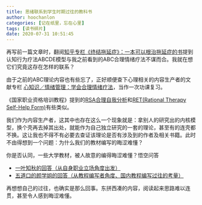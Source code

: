 ```yaml
---
title: 思绪联系到学生时期过往的教科书
author: hoochanlon
categories: [记在纸里，忘在心里]
tags: [读书碎片]
date: 2020-07-31 10:51:45
---
```

再写前一篇文章时，翻阅[知乎专栏《终结拖延症》：一本可以根治拖延症的书](https://zhuanlan.zhihu.com/p/88059192)提到认知行为疗法ABCDE模型与我之前看到的ABC合理情绪疗法不谋而合。我就在想它们究竟这存在怎样的联系？<!-- more -->

由于之前的ABC理论内容也有些忘了，正好顺便查下心理相关的内容生产者的文献专栏 [心知识／情绪管理：学会合理情绪疗法](https://zhuanlan.zhihu.com/p/42322491)，当作一次功课复习。

《国家职业资格培训教程》提到的[RSA合理自我分析](https://wenku.baidu.com/view/5be8100d4a35eefdc8d376eeaeaad1f346931130.html?fr=search)和[RET(Rational Therapy Self-Help Form)](https://wenku.baidu.com/view/860d437db7360b4c2f3f645e.html)有些类似。


我们作为内容生产者，这其中也存在这么一个现象就是：拿别人的研究出的内核模型，换个壳再去掉其出处，就能作为自己独立研究的一套的理论，甚至有的连壳都不换。这让我也不得不有必要去查证该理论是否有涉及到的作者及相关书籍。此时不由得想到一个问题：为什么我们的教材编写的晦涩难懂？

你是否认同，一些大学教材，被人故意的编得晦涩难懂？悟空问答

* [一叶知秋的回答（从自身职业立场角度出发）](https://www.wukong.com/answer/6751569417928179976/)
* [五道口的颜学姐的回答（从教程编写者角度、国内教程编写过往的考量）](https://www.wukong.com/answer/6751350054239338759/)

再想想自己的过往，也确实是那么回事。东拼西凑的内容，阅读起来思路难以连贯，甚至令人感到晦涩难懂。
